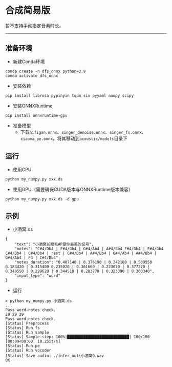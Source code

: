 # 合成简易版

暂不支持手动指定音素时长。

---

## 准备环境

+ 新建Conda环境
````
conda create -n dfs_onnx python=3.9
conda activate dfs_onnx
````

+ 安装依赖
````
pip install librosa pypinyin tqdm six pyyaml numpy scipy
````

+ 安装ONNXRuntime
````
pip install onnxruntime-gpu
````

+ 准备模型
    + 下载`hifigan.onnx`、`singer_denoise.onnx`、`singer_fs.onnx`、`xiaoma_pe.onnx`，将其移动到`acoustic/models`目录下

## 运行

+ 使用CPU
````
python my_numpy.py xxx.ds
````

+ 使用GPU（需要确保CUDA版本与ONNXRuntime版本兼容）
````
python my_numpy.py xxx.ds -d gpu
````

## 示例

+ 小酒窝.ds

````
{
    "text": "小酒窝长睫毛AP是你最美的记号",
    "notes": "C#4/Db4 | F#4/Gb4 | G#4/Ab4 | A#4/Bb4 F#4/Gb4 | F#4/Gb4 C#4/Db4 | C#4/Db4 | rest | C#4/Db4 | A#4/Bb4 | G#4/Ab4 | A#4/Bb4 | G#4/Ab4 | F4 | C#4/Db4",
    "notes_duration": "0.407140 | 0.376190 | 0.242180 | 0.509550 0.183420 | 0.315400 0.235020 | 0.361660 | 0.223070 | 0.377270 | 0.340550 | 0.299620 | 0.344510 | 0.283770 | 0.323390 | 0.360340",
    "input_type": "word"
}
````

+ 运行

````
> python my_numpy.py 小酒窝.ds
...
Pass word-notes check.
29 29 29
Pass word-notes check.
[Status] Preprocess
[Status] Run fs
[Status] Run sample
[Status] Sample step: 100%|███████████████████████████| 100/100 [00:09<00:00, 10.25it/s] 
[Status] Run pe
[Status] Run vocoder
[Status] Save audio: ./infer_out\小酒窝0.wav
OK
````